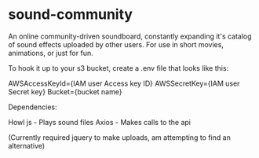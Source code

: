 
# sound-community
An online community-driven soundboard, constantly expanding it's catalog of sound effects uploaded by other users. For use in short movies, animations, or just for fun.

To hook it up to your s3 bucket, create a .env file that looks like this:

AWSAccessKeyId={IAM user Access key ID}
AWSSecretKey={IAM user Secret key}
Bucket={bucket name}

Dependencies:

Howl js - Plays sound files
Axios - Makes calls to the api

(Currently required jquery to make uploads, am attempting to find an alternative)
